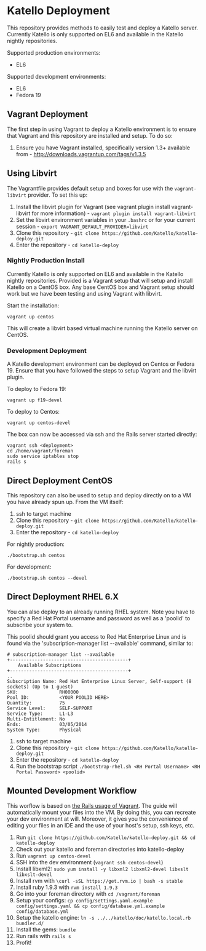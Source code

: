 # Katello Deployment

This repository provides methods to easily test and deploy a Katello server. 
Currently Katello is only supported on EL6 and available in the Katello nightly repositories.

Supported production environments:

  * EL6

Supported development environments:

  * EL6
  * Fedora 19

## Vagrant Deployment

The first step in using Vagrant to deploy a Katello environment is to ensure that Vagrant and this repository are installed and setup. To do so:

1. Ensure you have Vagrant installed, specifically version 1.3+ available from - http://downloads.vagrantup.com/tags/v1.3.5

## Using Libvirt

The Vagrantfile provides default setup and boxes for use with the `vagrant-libvirt` provider. To set this up:

1. Install the libvirt plugin for Vagrant (see vagrant plugin install vagrant-libvirt for more information) - `vagrant plugin install vagrant-libvirt`
2. Set the libvirt environment variables in your `.bashrc` or for your current session - `export VAGRANT_DEFAULT_PROVIDER=libvirt`
3. Clone this repository - `git clone https://github.com/Katello/katello-deploy.git`
4. Enter the repository - `cd katello-deploy`

### Nightly Production Install

Currently Katello is only supported on EL6 and available in the Katello nightly repositories. Provided
is a Vagrant setup that will setup and install Katello on a CentOS box. Any base CentOS box and Vagrant 
setup should work but we have been testing and using Vagrant with libvirt.

Start the installation:

    vagrant up centos

This will create a libvirt based virtual machine running the Katello server on CentOS.

### Development Deployment

A Katello development environment can be deployed on Centos or Fedora 19. Ensure that you have followed the steps to setup Vagrant and the libvirt plugin.

To deploy to Fedora 19:

    vagrant up f19-devel

To deploy to Centos:

    vagrant up centos-devel

The box can now be accessed via ssh and the Rails server started directly:

    vagrant ssh <deployment>
    cd /home/vagrant/foreman
    sudo service iptables stop
    rails s

## Direct Deployment CentOS

This repository can also be used to setup and deploy directly on to a VM you have already spun up. From 
the VM itself:

1. ssh to target machine
2. Clone this repository - `git clone https://github.com/Katello/katello-deploy.git`
3. Enter the repository - `cd katello-deploy`

For nightly production:

    ./bootstrap.sh centos

For development:

    ./bootstrap.sh centos --devel


## Direct Deployment RHEL 6.X

You can also deploy to an already running RHEL system.  Note you have to specify a Red Hat Portal username and password as well as a 'poolid' to subscribe your system to.

This poolid should grant you access to Red Hat Enterprise Linux and is found via the 'subscription-manager list --available' command, similar to:

```
# subscription-manager list --available
+-------------------------------------------+
    Available Subscriptions
+-------------------------------------------+
..
Subscription Name: Red Hat Enterprise Linux Server, Self-support (8 sockets) (Up to 1 guest)
SKU:               RH00000
Pool ID:           <YOUR POOLID HERE>
Quantity:          75
Service Level:     SELF-SUPPORT
Service Type:      L1-L3
Multi-Entitlement: No
Ends:              03/05/2014
System Type:       Physical
```

1. ssh to target machine
2. Clone this repository - `git clone https://github.com/Katello/katello-deploy.git`
3. Enter the repository - `cd katello-deploy`
4. Run the bootstrap script `./bootstrap-rhel.sh <RH Portal Username> <RH Portal Password> <poolid>`

## Mounted Development Workflow

This worflow is based on [the Rails usage of Vagrant](https://github.com/rails/rails-dev-box#recommended-workflow).  The
guide will automatically mount your files into the VM. By doing this, you can recreate your dev environment at will.
Moreover, it gives you the convenience of editing your files in an IDE and the use of your host's setup, ssh keys, etc.

1. Run `git clone https://github.com/Katello/katello-deploy.git && cd
   katello-deploy`
1. Check out your katello and foreman directories into katello-deploy 
1. Run `vagrant up centos-devel`
1. SSH into the dev environment (`vagrant ssh centos-devel`)
1. Install libxml2: `sudo yum install -y libxml2 libxml2-devel libxslt libxslt-devel`
1. Install rvm with `\curl -sSL https://get.rvm.io | bash -s stable`
1. Install ruby 1.9.3 with `rvm install 1.9.3`
1. Go into your foreman directory with `cd /vagrant/foreman`
1. Setup your configs: `cp config/settings.yaml.example config/settings.yaml &&
   cp config/database.yml.example config/database.yml`
1. Setup the katello engine: `ln -s ../../katello/doc/katello.local.rb
   bundler.d/`
1. Install the gems: `bundle`
1. Run rails with `rails s`
1. Profit!
